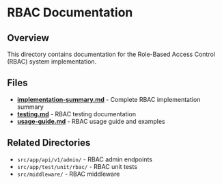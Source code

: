# RBAC Documentation

## Overview
This directory contains documentation for the Role-Based Access Control (RBAC) system implementation.

## Files
- **[implementation-summary.md](./implementation-summary.md)** - Complete RBAC implementation summary
- **[testing.md](./testing.md)** - RBAC testing documentation
- **[usage-guide.md](./usage-guide.md)** - RBAC usage guide and examples

## Related Directories
- `src/app/api/v1/admin/` - RBAC admin endpoints
- `src/app/test/unit/rbac/` - RBAC unit tests
- `src/middleware/` - RBAC middleware
